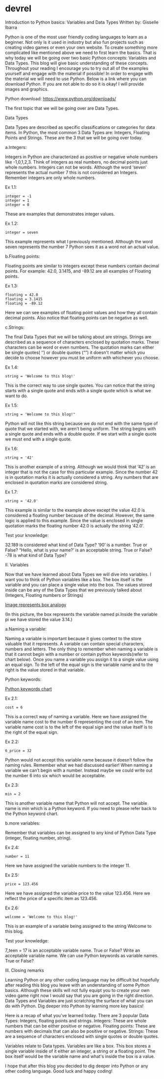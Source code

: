# devrel

Introduction to Python basics: Variables and Data Types
Written by: Gisselle Ibarra


Python is one of the most user friendly coding languages to learn as a beginner. Not only is it used in industry but also fun projects such as creating video games or even your own website. To create something more complicated like mentioned above we need to first learn the basics. That is why today we will be going over two basic Python concepts: Variables and Data Types. This blog will give basic understanding of these concepts. Throughout your reading I encourage you to try out all of the examples yourself and engage with the material if possible! In order to engage with the material we will need to use Python. Below is a link where you can download Python. If you are not able to do so it is okay! I will provide images and graphics. 

Python download: https://www.python.org/downloads/



The first topic that we will be going over are Data Types. 

Data Types

Data Types are described as specific classifications or categories for data items. In Python, the most common 3 Data Types are: Integers, Floating Points and Strings. These are the 3 that we will be going over today. 

a.Integers:

Integers in Python are characterized as positive or negative whole numbers like -1,0,1,2,3. Think of integers as real numbers, no decimal points just whole numbers. Integers can not be words. Although the word ‘seven’ represents the actual number 7 this is not considered an Integers. Remember integers are only whole numbers. 

Ex 1.1:

	integer = -1
	integer = 1
	integer = 0

These are examples that demonstrates integer values. 

Ex 1.2:

	integer = seven


This example represents what I previously mentioned. Although the word seven represents the number 7 Python sees it as a word not an actual value.


b.Floating points:

Floating points are similar to integers except these numbers contain decimal points. For example: 42.0, 3.1415, and -89.12 are all examples of Floating points. 

Ex 1.3:

	floating = 42.0
	floating = 3.1415
	floating = -89.12

Here we can see examples of floating point values and how they all contain decimal points. Also notice that floating points can be negative as well.

c.Strings:

The final Data Types that we will be talking about are strings. Strings are described as a sequence of characters enclosed by quotation marks. These characters can be word or even numbers. The quotation marks can either be single quotes( ‘’) or double quotes (“”) it doesn't matter which you decide to choose however you must be uniform with whichever you choose. 

Ex 1.4: 

	string = 'Welcome to this blog!'

This is the correct way to use single quotes. You can notice that the string starts with a single quote and ends with a single quote which is what we want to do.

Ex 1.5: 

	string = 'Welcome to this blog!"

Python will not like this string because we do not end with the same type of quote that we started with, we aren't being uniform. The string begins with a single quote and ends with a double quote. If we start with a single quote we must end with a single quote. 

Ex 1.6:

	string = '42'

This is another example of a string. Although we would think that ‘42’ is an integer that is not the case for this particular example. Since the number 42 is in quotation marks it is actually considered a string. Any numbers that are enclosed in quotation marks are considered string. 

Ex 1.7:

	string = '42.0'

This example is similar to the example above except the value 42.0 is considered a floating number because of the decimal. However, the same logic is applied to this example. Since the value is enclosed in single quotation marks the floating number 42.0 is actually the string ‘42.0’.

Test your knowledge:

32.189 is considered what kind of Data Type?
‘90’ is a number. True or False?
“Hello, what is your name?’ is an acceptable string. True or False?
-78 is what kind of Data Type?




II. Variables

Now that we have learned about Data Types we will dive into variables. I want you to think of Python variables like a box. The box itself is the variable and you can place a single value into the box. The values stored inside can be any of the Data Types that we previously talked about (Integers, Floating numbers or Strings)

[Image represents box analogy](https://www.hackerearth.com/practice/python/getting-started/python-variables/tutorial/)

(In this picture, the box represents the variable named pi.Inside the variable pi we have stored the value 3.14.)


a.Naming a variable:

Naming a variable is important because it gives context to the store valuable that it represents. A variable can contain special characters, numbers and letters. The only thing to remember when naming a variable is that it cannot begin with a number or contain python keywords(refer to chart below). Once you name a variable you assign it to a single value using an equal sign. To the left of the equal sign is the variable name and to the right is the value stored in that variable. 


Python keywords:

[Python keywords chart](https://www.hackerearth.com/practice/python/getting-started/python-variables/tutorial/)


Ex 2.1: 

	cost = 6


This is a correct way of naming a variable. Here we have assigned the variable name cost to the number 6 representing the cost of an item. The variable name cost is to the left of the equal sign and the value itself is to the right of the equal sign. 

Ex 2.2:

	6_price = 32


Python would not accept this variable name because it doesn’t follow the naming rules. Remember what we had discussed earlier! When naming a variable we can’t begin with a number. Instead maybe we could write out the number 6 into six which would be acceptable. 

Ex 2.3:

	min = 2


This is another variable name that Python will not accept. The variable name is min which is a Python keyword. If you need to please refer back to the Python keyword chart. 


b.more variables:

Remember that variables can be assigned to any kind of Python Data Type (integer, floating number, string). 

Ex 2.4:

	number = 11



Here we have assigned the variable numbers to the integer 11.

Ex 2.5:

	price = 123.456

Here we have assigned the variable price to the value 123.456. Here we reflect the price of a specific item as 123.456.

Ex 2.6:

	welcome = 'Welcome to this blog!'

This is an example of a variable being assigned to the string Welcome to this blog. 


Test your knowledge:

7_teen = 17 is an acceptable variable name. True or False?
Write an acceptable variable name.
We can use Python keywords as variable names. True or False?


III. Closing remarks

Learning Python or any other coding language may be difficult but hopefully after reading this blog you leave with an understanding of some Python basics. Although these skills will not fully equipt you to create your own video game right now I would say that you are going in the right direction. Data Types and Variables are just scratching the surface of what you can do with Python. Dig deeper into Python by learning more key basics! 

Here is a recap of what you've learned today. There are 3 popular Data Types: Integers, floating points and strings. 
Integers: These are whole numbers that can be either positive or negative.
Floating points: These are numbers with decimals that can also be positive or negative. 
Strings: These are a sequence of characters enclosed with single quotes or double quotes. 

Variables relate to Data types. Variables are like a box. This box stores a single variable inside of it either an integer, a string or a floating point. The box itself would be the variable name and what's inside the box is a value. 


I hope that after this blog you decided to dig deeper into Python or any other coding language. Good luck and happy coding!







